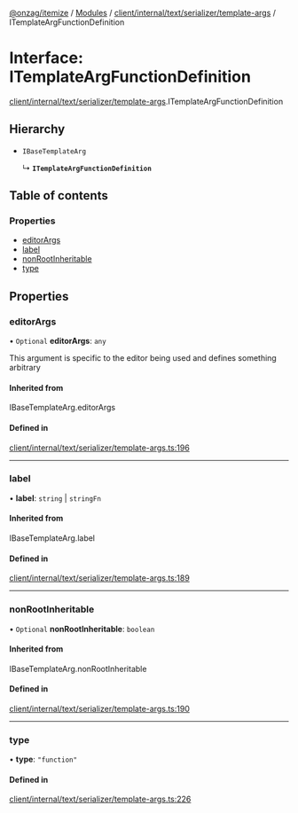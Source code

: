 [@onzag/itemize](../README.md) / [Modules](../modules.md) / [client/internal/text/serializer/template-args](../modules/client_internal_text_serializer_template_args.md) / ITemplateArgFunctionDefinition

# Interface: ITemplateArgFunctionDefinition

[client/internal/text/serializer/template-args](../modules/client_internal_text_serializer_template_args.md).ITemplateArgFunctionDefinition

## Hierarchy

- `IBaseTemplateArg`

  ↳ **`ITemplateArgFunctionDefinition`**

## Table of contents

### Properties

- [editorArgs](client_internal_text_serializer_template_args.ITemplateArgFunctionDefinition.md#editorargs)
- [label](client_internal_text_serializer_template_args.ITemplateArgFunctionDefinition.md#label)
- [nonRootInheritable](client_internal_text_serializer_template_args.ITemplateArgFunctionDefinition.md#nonrootinheritable)
- [type](client_internal_text_serializer_template_args.ITemplateArgFunctionDefinition.md#type)

## Properties

### editorArgs

• `Optional` **editorArgs**: `any`

This argument is specific to the editor being used
and defines something arbitrary

#### Inherited from

IBaseTemplateArg.editorArgs

#### Defined in

[client/internal/text/serializer/template-args.ts:196](https://github.com/onzag/itemize/blob/a24376ed/client/internal/text/serializer/template-args.ts#L196)

___

### label

• **label**: `string` \| `stringFn`

#### Inherited from

IBaseTemplateArg.label

#### Defined in

[client/internal/text/serializer/template-args.ts:189](https://github.com/onzag/itemize/blob/a24376ed/client/internal/text/serializer/template-args.ts#L189)

___

### nonRootInheritable

• `Optional` **nonRootInheritable**: `boolean`

#### Inherited from

IBaseTemplateArg.nonRootInheritable

#### Defined in

[client/internal/text/serializer/template-args.ts:190](https://github.com/onzag/itemize/blob/a24376ed/client/internal/text/serializer/template-args.ts#L190)

___

### type

• **type**: ``"function"``

#### Defined in

[client/internal/text/serializer/template-args.ts:226](https://github.com/onzag/itemize/blob/a24376ed/client/internal/text/serializer/template-args.ts#L226)
